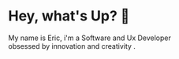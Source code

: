  # Hey, what's Up? 🐙
 My name is Eric, i'm a Software and Ux Developer <br> obsessed by innovation and creativity .

